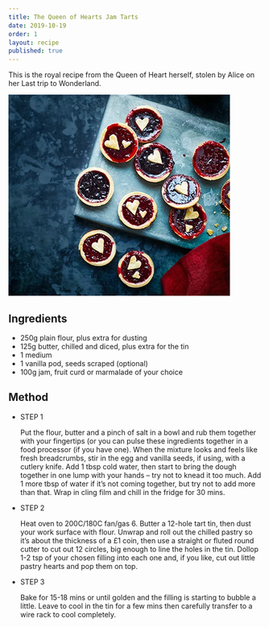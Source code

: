```yaml
---
title: The Queen of Hearts Jam Tarts
date: 2019-10-19
order: 1
layout: recipe
published: true
---
```

This is the royal recipe from the Queen of Heart herself, stolen by Alice on her Last trip to Wonderland.

![](../uploads/jam-tarts.webp)

## Ingredients

* 250g[](https://www.bbcgoodfood.com/glossary/flour-glossary) plain flour, plus extra for dusting
* 125g butter, chilled and diced, plus extra for the tin
* 1 medium
* 1 vanilla pod, seeds scraped (optional)
* 100g jam, fruit curd or marmalade of your choice

## Method

* STEP 1

  Put the flour, butter and a pinch of salt in a bowl and rub them together with your fingertips (or you can pulse these ingredients together in a food processor (if you have one). When the mixture looks and feels like fresh breadcrumbs, stir in the egg and vanilla seeds, if using, with a cutlery knife. Add 1 tbsp cold water, then start to bring the dough together in one lump with your hands – try not to knead it too much. Add 1 more tbsp of water if it’s not coming together, but try not to add more than that. Wrap in cling film and chill in the fridge for 30 mins.
* STEP 2

  Heat oven to 200C/180C fan/gas 6. Butter a 12-hole tart tin, then dust your work surface with flour. Unwrap and roll out the chilled pastry so it’s about the thickness of a £1 coin, then use a straight or fluted round cutter to cut out 12 circles, big enough to line the holes in the tin. Dollop 1-2 tsp of your chosen filling into each one and, if you like, cut out little pastry hearts and pop them on top.
* STEP 3

  Bake for 15-18 mins or until golden and the filling is starting to bubble a little. Leave to cool in the tin for a few mins then carefully transfer to a wire rack to cool completely.